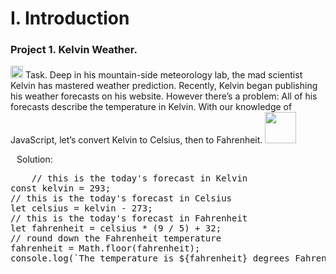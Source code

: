 <div align=left>
  <h1>I. Introduction</h1>
  </div>
 <div align=left>
  <h3>Project 1. Kelvin Weather.</h3>
  <p>
    <img src="https://cdn-icons-png.flaticon.com/512/3524/3524335.png" width=20 heigh=20>
    Task. Deep in his mountain-side meteorology lab, the mad scientist Kelvin has mastered weather prediction.
Recently, Kelvin began publishing his weather forecasts on his website. However there’s a problem: All of his forecasts describe the temperature in Kelvin.
With our knowledge of JavaScript, let’s convert Kelvin to Celsius, then to Fahrenheit.
<img src="https://content.codecademy.com/projects/introduction-to-javascript/learn-javascript-introduction/kelvin-weather/Kelvin%20Thermometers.svg" width=50 heigh=50>  
 <p>
   <img src="https://cdn-icons-png.flaticon.com/128/556/556690.png" width=10 heigh=10>Solution:</p> 
  <div class="highlight highlight-source-sql notranslate position-relative overflow-auto" dir=auto>
    <pre>
    // this is the today's forecast in Kelvin
const kelvin = 293;
// this is the today's forecast in Celsius
let celsius = kelvin - 273;
// this is the today's forecast in Fahrenheit
let fahrenheit = celsius * (9 / 5) + 32;
// round down the Fahrenheit temperature
fahrenheit = Math.floor(fahrenheit);
console.log(`The temperature is ${fahrenheit} degrees Fahrenheit.`);
    </pre>
  </div>
